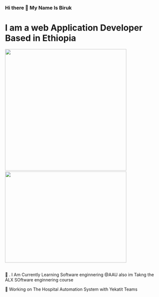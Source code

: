 <p align="center">
	
### 							Hi there 👋 My Name Is Biruk 

<h1>					 I am a web Application Developer Based in Ethiopia </h1>
		
<span>
		<img src="https://media4.giphy.com/media/qgQUggAC3Pfv687qPC/giphy.gif?cid=ecf05e47e2hoqyn69hsado7475th5ouexzzip46951qr0df7&rid=giphy.gif&ct=g" width="400"  />
		<img width="50"></div>
		<img src="https://media3.giphy.com/media/h408T6Y5GfmXBKW62l/giphy.gif?cid=ecf05e470qlmu12mvkq0p2f5oizttedgtbhql64bl4iayctk&rid=giphy.gif&ct=g"  width="400" height="300"/>
</span>
<br/>
<br/>
<p>🌱	.  I Am Currently Learning Software enginnering @AAU also im Takng the ALX SOftware enginnering course</p>
<p>🔭		Working on The Hospital Automation System with Yekatit Teams </p>
</p>



<!--
**CreativeTechET/CreativeTechET** is a ✨ _special_ ✨ repository because its `README.md` (this file) appears on your GitHub profile.

Here are some ideas to get you started:

- 🔭 I’m currently working on ...
- 🌱 I’m currently learning ...
- 👯 I’m looking to collaborate on ...
- 🤔 I’m looking for help with ...
- 💬 Ask me about ...
- 📫 How to reach me: ...
- 😄 Pronouns: ...
- ⚡ Fun fact: ...
-->
